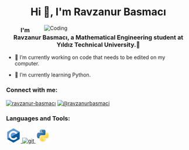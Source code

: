 <h1 align="center">Hi 👋, I'm Ravzanur Basmacı</h1>
<img align="right" alt="Coding" width="400" src="https://media.tenor.com/IdyfGO5EewIAAAAd/hi-hello.gif">
<h3 align="center">I'm Ravzanur Basmacı, a Mathematical Engineering student at Yıldız Technical University.🌠</h3>

- 🔭 I’m currently working on code that needs to be edited on my computer.

- 🌱 I’m currently learning Python.

<h3 align="left">Connect with me:</h3>
<p align="left">
<a href="[https://linkedin.com/in/ravzanurbasmacı](https://www.linkedin.com/in/ravzanur-basmac%C4%B1/)" target="blank"><img align="center" src="https://raw.githubusercontent.com/rahuldkjain/github-profile-readme-generator/master/src/images/icons/Social/linked-in-alt.svg" alt="ravzanur-basmacı" height="30" width="40" /></a>
<a href="https://medium.com/@ravzanurbasmaci" target="blank"><img align="center" src="https://raw.githubusercontent.com/rahuldkjain/github-profile-readme-generator/master/src/images/icons/Social/medium.svg" alt="@ravzanurbasmaci" height="30" width="40" /></a>
</p>

<h3 align="left">Languages and Tools:</h3>
<p align="left"> <a href="https://www.cprogramming.com/" target="_blank" rel="noreferrer"> <img src="https://raw.githubusercontent.com/devicons/devicon/master/icons/c/c-original.svg" alt="c" width="40" height="40"/> </a> <a href="https://git-scm.com/" target="_blank" rel="noreferrer"> <img src="https://www.vectorlogo.zone/logos/git-scm/git-scm-icon.svg" alt="git" width="40" height="40"/> </a> <a href="https://www.python.org" target="_blank" rel="noreferrer"> <img src="https://raw.githubusercontent.com/devicons/devicon/master/icons/python/python-original.svg" alt="python" width="40" height="40"/> </a> </p>



<!--
**ravzanurbasmaci/ravzanurbasmaci** is a ✨ _special_ ✨ repository because its `README.md` (this file) appears on your GitHub profile.

-->
